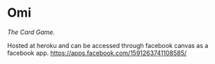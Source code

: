 Omi
========================
*The Card Game.*

Hosted at heroku and can be accessed through facebook canvas as a facebook app.
https://apps.facebook.com/1591263741108585/
